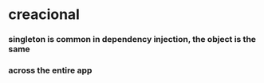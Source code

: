 # creacional

### singleton is common in dependency injection, the object is the same
### across the entire app